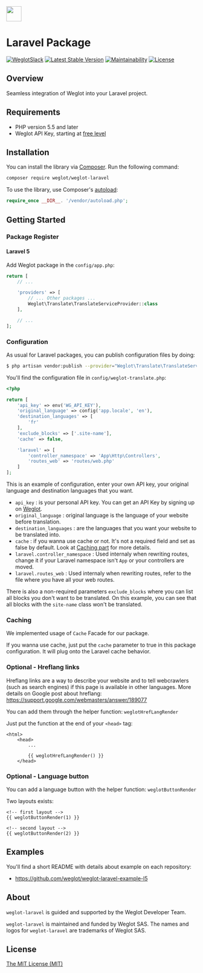 <!-- logo -->
<img src="https://cdn.weglot.com/logo/logo-hor.png" height="40" />

# Laravel Package

<!-- tags -->
[![WeglotSlack](https://weglot-community.now.sh/badge.svg)](https://weglot-community.now.sh/)
[![Latest Stable Version](https://poser.pugx.org/weglot/weglot-laravel/v/stable)](https://packagist.org/packages/weglot/weglot-laravel)
[![Maintainability](https://api.codeclimate.com/v1/badges/574432a2fcb67231a109/maintainability)](https://codeclimate.com/github/weglot/weglot-laravel/maintainability)
[![License](https://poser.pugx.org/weglot/weglot-laravel/license)](https://packagist.org/packages/weglot/weglot-laravel)

## Overview
Seamless integration of Weglot into your Laravel project.

## Requirements
- PHP version 5.5 and later
- Weglot API Key, starting at [free level](https://dashboard.weglot.com/register)

## Installation
You can install the library via [Composer](https://getcomposer.org/). Run the following command:

```bash
composer require weglot/weglot-laravel
```

To use the library, use Composer's [autoload](https://getcomposer.org/doc/01-basic-usage.md#autoloading):

```php
require_once __DIR__. '/vendor/autoload.php';
```

## Getting Started

### Package Register

#### Laravel 5

Add Weglot package in the `config/app.php`:
```php
return [
    // ...

    'providers' => [
        // ... Other packages ...
        Weglot\Translate\TranslateServiceProvider::class
    ],

    // ...
];
```

### Configuration

As usual for Laravel packages, you can publish configuration files by doing:
```bash
$ php artisan vendor:publish --provider="Weglot\Translate\TranslateServiceProvider" --tag="config"
```

You'll find the configuration file in `config/weglot-translate.php`:
```php
<?php

return [
    'api_key' => env('WG_API_KEY'),
    'original_language' => config('app.locale', 'en'),
    'destination_languages' => [
        'fr'
    ],
    'exclude_blocks' => ['.site-name'],
    'cache' => false,

    'laravel' => [
        'controller_namespace' => 'App\Http\Controllers',
        'routes_web' => 'routes/web.php'
    ]
];
```

This is an example of configuration, enter your own API key, your original language and destination languages that you want.
- `api_key` : is your personal API key. You can get an API Key by signing up on [Weglot](https://weglot.com/).
- `original_language` : original language is the language of your website before translation.
- `destination_languages` : are the languages that you want your website to be translated into.
- `cache` : if you wanna use cache or not. It's not a required field and set as false by default. Look at [Caching part](#caching) for more details.
- `laravel.controller_namespace` : Used internaly when rewriting routes, change it if your Laravel namespace isn't `App` or your controllers are moved.
- `laravel.routes_web` : Used internaly when rewriting routes, refer to the file where you have all your web routes.

There is also a non-required parameters `exclude_blocks` where you can list all blocks you don't want to be translated. On this example, you can see that all blocks with the `site-name` class won't be translated.

### Caching

We implemented usage of `Cache` Facade for our package.

If you wanna use cache, just put the `cache` parameter to true in this package configuration. It will plug onto the Laravel cache behavior.

### Optional - Hreflang links

Hreflang links are a way to describe your website and to tell webcrawlers (such as search engines) if this page is available in other languages.
More details on Google post about hreflang: https://support.google.com/webmasters/answer/189077

You can add them through the helper function: `weglotHrefLangRender`

Just put the function at the end of your `<head>` tag:
```blade
<html>
    <head>
        ...

        {{ weglotHrefLangRender() }}
    </head>
```

### Optional - Language button

You can add a language button with the helper function: `weglotButtonRender`

Two layouts exists:
```blade
<!-- first layout -->
{{ weglotButtonRender(1) }}

<!-- second layout -->
{{ weglotButtonRender(2) }}
```


## Examples

You'll find a short README with details about example on each repository:

- https://github.com/weglot/weglot-laravel-example-l5

## About
`weglot-laravel` is guided and supported by the Weglot Developer Team.

`weglot-laravel` is maintained and funded by Weglot SAS.
The names and logos for `weglot-laravel` are trademarks of Weglot SAS.

## License
[The MIT License (MIT)](LICENSE.txt)
